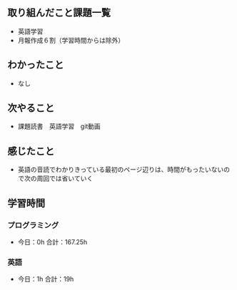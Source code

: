 ## 取り組んだこと課題一覧
- 英語学習
- 月報作成６割（学習時間からは除外）
## わかったこと
- なし
## 次やること
- 課題読書　英語学習　git動画
## 感じたこと
- 英語の音読でわかりきっている最初のページ辺りは、時間がもったいないので次の周回では省いていく
## 学習時間
### プログラミング
- 今日：0h 合計：167.25h
### 英語
- 今日：1h 合計：19h